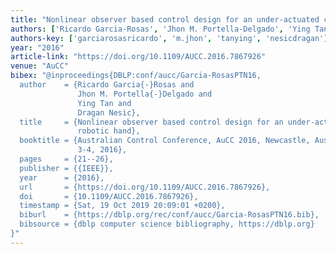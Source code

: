 ```yaml
---
title: "Nonlinear observer based control design for an under-actuated compliant robotic hand"
authors: ['Ricardo Garcia-Rosas', 'Jhon M. Portella-Delgado', 'Ying Tan 0001', 'Dragan Nesic']
authors-key: ['garciarosasricardo', 'm.jhon', 'tanying', 'nesicdragan']
year: "2016"
article-link: "https://doi.org/10.1109/AUCC.2016.7867926"
venue: "AuCC"
bibex: "@inproceedings{DBLP:conf/aucc/Garcia-RosasPTN16,
  author    = {Ricardo Garcia{-}Rosas and
               Jhon M. Portella{-}Delgado and
               Ying Tan and
               Dragan Nesic},
  title     = {Nonlinear observer based control design for an under-actuated compliant
               robotic hand},
  booktitle = {Australian Control Conference, AuCC 2016, Newcastle, Australia, November
               3-4, 2016},
  pages     = {21--26},
  publisher = {{IEEE}},
  year      = {2016},
  url       = {https://doi.org/10.1109/AUCC.2016.7867926},
  doi       = {10.1109/AUCC.2016.7867926},
  timestamp = {Sat, 19 Oct 2019 20:09:01 +0200},
  biburl    = {https://dblp.org/rec/conf/aucc/Garcia-RosasPTN16.bib},
  bibsource = {dblp computer science bibliography, https://dblp.org}
}"
---
```

